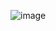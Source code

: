 ![image](https://github.com/hoangtien2k3qx1/Learning-Mobile-Apps-Android/assets/122768076/dd7c43f0-e1cc-4066-a34f-2ce4ad80f167)

